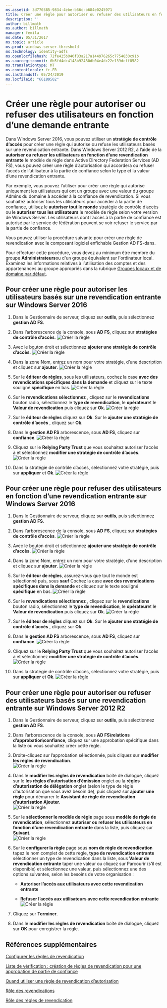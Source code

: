 ```yaml
---
ms.assetid: 3d770385-9834-4ebe-b66c-b684e0245971
title: Créer une règle pour autoriser ou refuser des utilisateurs en fonction d’une demande entrante
description: ''
author: billmath
ms.author: billmath
manager: femila
ms.date: 05/31/2017
ms.topic: article
ms.prod: windows-server-threshold
ms.technology: identity-adfs
ms.openlocfilehash: 72fe425b040f83a217a144976265c7754830c91b
ms.sourcegitcommit: 0b5fd4dc4148b92480db04e4dc22e139dcff8582
ms.translationtype: MT
ms.contentlocale: fr-FR
ms.lasthandoff: 05/24/2019
ms.locfileid: "66189502"
---
```

# <a name="create-a-rule-to-permit-or-deny-users-based-on-an-incoming-claim"></a>Créer une règle pour autoriser ou refuser des utilisateurs en fonction d’une demande entrante 


Dans Windows Server 2016, vous pouvez utiliser un **stratégie de contrôle d’accès** pour créer une règle qui autorise ou refuse les utilisateurs basés sur une revendication entrante.  Dans Windows Server 2012 R2, à l’aide de la **autoriser ou refuser les utilisateurs en fonction d’une revendication entrante** le modèle de règle dans Active Directory Federation Services \(AD FS\), vous pouvez créer une règle d’autorisation qui accordera ou refuser l’accès de l’utilisateur à la partie de confiance selon le type et la valeur d’une revendication entrante. 

Par exemple, vous pouvez l’utiliser pour créer une règle qui autorise uniquement les utilisateurs qui ont un groupe avec une valeur du groupe Admins du domaine à accéder à la confiance de revendication. Si vous souhaitez autoriser tous les utilisateurs pour accéder à la partie de confiance, utilisez le **autoriser tout le monde** stratégie de contrôle d’accès ou le **autoriser tous les utilisateurs** le modèle de règle selon votre version de Windows Server. Les utilisateurs dont l’accès à la partie de confiance est autorisé par le service de fédération peuvent se voir refuser le service par la partie de confiance.  
  
Vous pouvez utiliser la procédure suivante pour créer une règle de revendication avec le composant logiciel enfichable Gestion AD FS\-dans.  
  
Pour effectuer cette procédure, vous devez au minimum être membre du groupe **Administrateurs**ou d'un groupe équivalent sur l'ordinateur local.  Examinez les informations relatives à l’utilisation des comptes et des appartenances au groupe appropriés dans la rubrique [Groupes locaux et de domaine par défaut](https://go.microsoft.com/fwlink/?LinkId=83477).  

## <a name="to-create-a-rule-to-permit-users-based-on-an-incoming-claim-on-windows-server-2016"></a>Pour créer une règle pour autoriser les utilisateurs basés sur une revendication entrante sur Windows Server 2016
 
1.  Dans le Gestionnaire de serveur, cliquez sur **outils**, puis sélectionnez **gestion AD FS**.  
  
2.  Dans l’arborescence de la console, sous **AD FS**, cliquez sur **stratégies de contrôle d’accès**. 
![Créer la règle](media/Create-a-Rule-to-Permit-or-Deny-Users-Based-on-an-Incoming-Claim/permitdeny3.PNG)

3. Avec le bouton droit et sélectionnez **ajouter une stratégie de contrôle d’accès**.
![Créer la règle](media/Create-a-Rule-to-Permit-or-Deny-Users-Based-on-an-Incoming-Claim/permitdeny4.PNG)

4. Dans la zone Nom, entrez un nom pour votre stratégie, d’une description et cliquez sur **ajouter**.
![Créer la règle](media/Create-a-Rule-to-Permit-or-Deny-Users-Based-on-an-Incoming-Claim/permitdeny5.PNG)

5. Sur le **éditeur de règles**, sous les utilisateurs, cochez la case **avec des revendications spécifiques dans la demande** et cliquez sur le texte souligné **spécifique** en bas.
![Créer la règle](media/Create-a-Rule-to-Permit-or-Deny-Users-Based-on-an-Incoming-Claim/permitdeny6.PNG)

6. Sur le **revendications sélectionnez** , cliquez sur le **revendications** bouton radio, sélectionnez le **type de revendication**, le **opérateur**et le  **Valeur de revendication** puis cliquez sur **Ok**.
![Créer la règle](media/Create-a-Rule-to-Permit-or-Deny-Users-Based-on-an-Incoming-Claim/permitdeny7.PNG)

7.  Sur le **éditeur de règles** cliquez sur **Ok**.  Sur le **ajouter une stratégie de contrôle d’accès** , cliquez sur **Ok**.

8. Dans le **gestion AD FS** arborescence, sous **AD FS**, cliquez sur **confiance**. 
![Créer la règle](media/Create-a-Rule-to-Pass-Through-or-Filter-an-Incoming-Claim/claimrule9.PNG)

9.  Cliquez sur le **Relying Party Trust** que vous souhaitez autoriser l’accès à et sélectionnez **modifier une stratégie de contrôle d’accès**.  
![Créer la règle](media/Create-a-Rule-to-Permit-All-Users/permitall2.PNG)

10. Dans la stratégie de contrôle d’accès, sélectionnez votre stratégie, puis sur **appliquer** et **Ok**.
![Créer la règle](media/Create-a-Rule-to-Permit-or-Deny-Users-Based-on-an-Incoming-Claim/permitdeny8.PNG)

## <a name="to-create-a-rule-to-deny-users-based-on-an-incoming-claim-on-windows-server-2016"></a>Pour créer une règle pour refuser des utilisateurs en fonction d’une revendication entrante sur Windows Server 2016
 
1.  Dans le Gestionnaire de serveur, cliquez sur **outils**, puis sélectionnez **gestion AD FS**.  
  
2.  Dans l’arborescence de la console, sous **AD FS**, cliquez sur **stratégies de contrôle d’accès**. 
![Créer la règle](media/Create-a-Rule-to-Permit-or-Deny-Users-Based-on-an-Incoming-Claim/permitdeny3.PNG)

3. Avec le bouton droit et sélectionnez **ajouter une stratégie de contrôle d’accès**.
![Créer la règle](media/Create-a-Rule-to-Permit-or-Deny-Users-Based-on-an-Incoming-Claim/permitdeny4.PNG)

4. Dans la zone Nom, entrez un nom pour votre stratégie, d’une description et cliquez sur **ajouter**.
![Créer la règle](media/Create-a-Rule-to-Permit-or-Deny-Users-Based-on-an-Incoming-Claim/permitdeny9.PNG)

5. Sur le **éditeur de règles**, assurez-vous que tout le monde est sélectionné puis, sous **sauf** Cochez la case **avec des revendications spécifiques dans la demande** et cliquez sur le texte souligné  **spécifique** en bas.
![Créer la règle](media/Create-a-Rule-to-Permit-or-Deny-Users-Based-on-an-Incoming-Claim/permitdeny10.PNG)

6. Sur le **revendications sélectionnez** , cliquez sur le **revendications** bouton radio, sélectionnez le **type de revendication**, le **opérateur**et le  **Valeur de revendication** puis cliquez sur **Ok**.
![Créer la règle](media/Create-a-Rule-to-Permit-or-Deny-Users-Based-on-an-Incoming-Claim/permitdeny11.PNG)

7.  Sur le **éditeur de règles** cliquez sur **Ok**.  Sur le **ajouter une stratégie de contrôle d’accès** , cliquez sur **Ok**.

8. Dans le **gestion AD FS** arborescence, sous **AD FS**, cliquez sur **confiance**. 
![Créer la règle](media/Create-a-Rule-to-Pass-Through-or-Filter-an-Incoming-Claim/claimrule9.PNG)

9.  Cliquez sur le **Relying Party Trust** que vous souhaitez autoriser l’accès à et sélectionnez **modifier une stratégie de contrôle d’accès**.  
![Créer la règle](media/Create-a-Rule-to-Permit-All-Users/permitall2.PNG)

10. Dans la stratégie de contrôle d’accès, sélectionnez votre stratégie, puis sur **appliquer** et **Ok**.
![Créer la règle](media/Create-a-Rule-to-Permit-or-Deny-Users-Based-on-an-Incoming-Claim/permitdeny12.PNG)

  
## <a name="to-create-a-rule-to-permit-or-deny-users-based-on-an-incoming-claim-on-windows-server-2012-r2"></a>Pour créer une règle pour autoriser ou refuser des utilisateurs basés sur une revendication entrante sur Windows Server 2012 R2
  
1.  Dans le Gestionnaire de serveur, cliquez sur **outils**, puis sélectionnez **gestion AD FS**.    
  
2.  Dans l’arborescence de la console, sous **AD FS\\relations d’approbation\\confiance**, cliquez sur une approbation spécifique dans la liste où vous souhaitez créer cette règle.  
  
3.  Droite\-cliquez sur l’approbation sélectionnée, puis cliquez sur **modifier les règles de revendication**.  
![Créer la règle](media/Create-a-Rule-to-Pass-Through-or-Filter-an-Incoming-Claim/claimrule6.PNG)   

4.  Dans le **modifier les règles de revendication** boîte de dialogue, cliquez sur le **les règles d’autorisation d’émission** onglet ou la **règles d’autorisation de délégation** onglet \(selon le type de règle d’autorisation que vous avez besoin de\), puis cliquez sur **ajouter une règle** pour démarrer le **Assistant de règle de revendication d’autorisation Ajouter**.  
![Créer la règle](media/Create-a-Rule-to-Permit-All-Users/permitall5.PNG)

5.  Sur le **sélectionner le modèle de règle** page sous **modèle de règle de revendication**, sélectionnez **autoriser ou refuser les utilisateurs en fonction d’une revendication entrante** dans la liste, puis cliquez sur  **Suivant**.  
![Créer la règle](media/Create-a-Rule-to-Permit-or-Deny-Users-Based-on-an-Incoming-Claim/permitdeny1.PNG)

6.  Sur le **configurer la règle** page sous **nom de règle de revendication** tapez le nom complet de cette règle, **type de revendication entrante** sélectionner un type de revendication dans la liste, sous  **Valeur de revendication entrante** taper une valeur ou cliquez sur Parcourir \(s’il est disponible\) et sélectionnez une valeur, puis sélectionnez une des options suivantes, selon les besoins de votre organisation :  
  
    -   **Autoriser l’accès aux utilisateurs avec cette revendication entrante**  
  
    -   **Refuser l’accès aux utilisateurs avec cette revendication entrante**  
![Créer la règle](media/Create-a-Rule-to-Permit-or-Deny-Users-Based-on-an-Incoming-Claim/permitdeny2.PNG)  
7.  Cliquez sur **Terminer**.  
  
8.  Dans le **modifier les règles de revendication** boîte de dialogue, cliquez sur **OK** pour enregistrer la règle.  

## <a name="additional-references"></a>Références supplémentaires 
[Configurer les règles de revendication](Configure-Claim-Rules.md)  
 
[Liste de vérification : création de règles de revendication pour une approbation de partie de confiance](https://technet.microsoft.com/library/ee913578.aspx)  
  
[Quand utiliser une règle de revendication d’autorisation](../../ad-fs/technical-reference/When-to-Use-an-Authorization-Claim-Rule.md)  

[Rôle des revendications](../../ad-fs/technical-reference/The-Role-of-Claims.md)  
  
[Rôle des règles de revendication](../../ad-fs/technical-reference/The-Role-of-Claim-Rules.md)  
